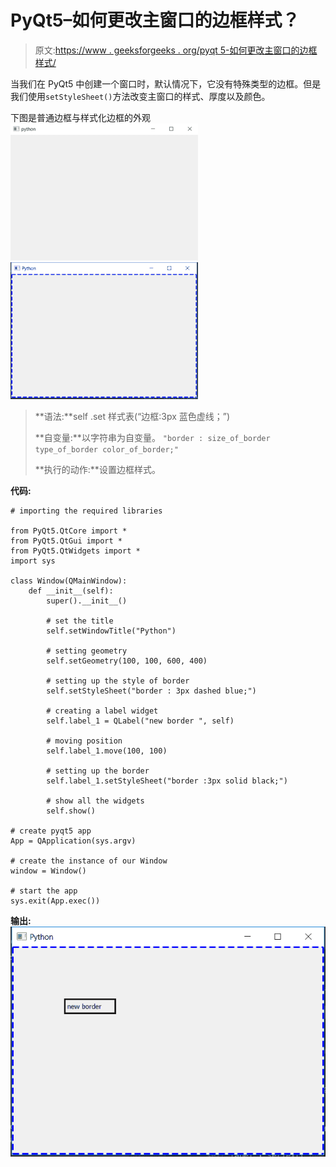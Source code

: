 # PyQt5–如何更改主窗口的边框样式？

> 原文:[https://www . geeksforgeeks . org/pyqt 5-如何更改主窗口的边框样式/](https://www.geeksforgeeks.org/pyqt5-how-to-change-border-style-of-mainwindow/)

当我们在 PyQt5 中创建一个窗口时，默认情况下，它没有特殊类型的边框。但是我们使用`setStyleSheet()`方法改变主窗口的样式、厚度以及颜色。

下图是普通边框与样式化边框的外观
![](img/c0b3e441fc9c484fb97240c891e2f646.png) ![](img/e5b8cc93110c487bfb1beaa66f492183.png)

> **语法:**self .set 样式表(“边框:3px 蓝色虚线；”)
> 
> **自变量:**以字符串为自变量。
> `"border : size_of_border type_of_border color_of_border;"`
> 
> **执行的动作:**设置边框样式。

**代码:**

```
# importing the required libraries

from PyQt5.QtCore import * 
from PyQt5.QtGui import * 
from PyQt5.QtWidgets import * 
import sys

class Window(QMainWindow):
    def __init__(self):
        super().__init__()

        # set the title
        self.setWindowTitle("Python")

        # setting geometry
        self.setGeometry(100, 100, 600, 400)

        # setting up the style of border
        self.setStyleSheet("border : 3px dashed blue;")

        # creating a label widget
        self.label_1 = QLabel("new border ", self)

        # moving position
        self.label_1.move(100, 100)

        # setting up the border
        self.label_1.setStyleSheet("border :3px solid black;")

        # show all the widgets
        self.show()

# create pyqt5 app
App = QApplication(sys.argv)

# create the instance of our Window
window = Window()

# start the app
sys.exit(App.exec())
```

**输出:**
![pyqt-QMainWindow-border-style](img/e5f972e46449fa1d0cbb38efe802f626.png)